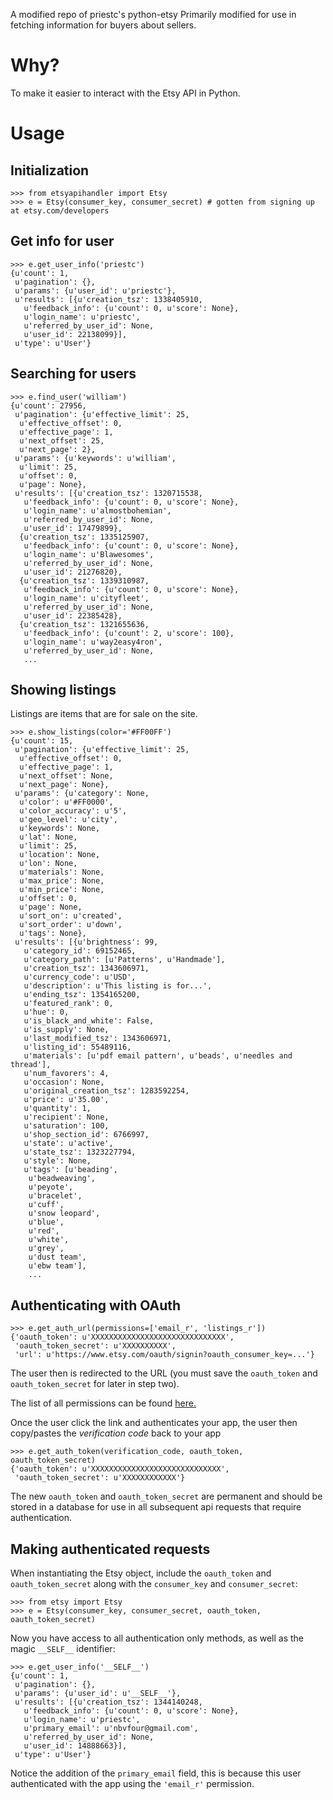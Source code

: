 A modified repo of priestc's python-etsy
Primarily modified for use in fetching information for buyers about sellers. 

Why?
====

To make it easier to interact with the Etsy API in Python.

Usage
=====

Initialization
--------------
    >>> from etsyapihandler import Etsy
    >>> e = Etsy(consumer_key, consumer_secret) # gotten from signing up at etsy.com/developers

Get info for user
-----------------
    >>> e.get_user_info('priestc')
    {u'count': 1,
     u'pagination': {},
     u'params': {u'user_id': u'priestc'},
     u'results': [{u'creation_tsz': 1338405910,
       u'feedback_info': {u'count': 0, u'score': None},
       u'login_name': u'priestc',
       u'referred_by_user_id': None,
       u'user_id': 22138099}],
     u'type': u'User'}

Searching for users
-------------------
    >>> e.find_user('william')
    {u'count': 27956,
     u'pagination': {u'effective_limit': 25,
      u'effective_offset': 0,
      u'effective_page': 1,
      u'next_offset': 25,
      u'next_page': 2},
     u'params': {u'keywords': u'william',
      u'limit': 25,
      u'offset': 0,
      u'page': None},
     u'results': [{u'creation_tsz': 1320715538,
       u'feedback_info': {u'count': 0, u'score': None},
       u'login_name': u'almostbohemian',
       u'referred_by_user_id': None,
       u'user_id': 17479899},
      {u'creation_tsz': 1335125907,
       u'feedback_info': {u'count': 0, u'score': None},
       u'login_name': u'Blawesomes',
       u'referred_by_user_id': None,
       u'user_id': 21276820},
      {u'creation_tsz': 1339310987,
       u'feedback_info': {u'count': 0, u'score': None},
       u'login_name': u'cityfleet',
       u'referred_by_user_id': None,
       u'user_id': 22385428},
      {u'creation_tsz': 1321655636,
       u'feedback_info': {u'count': 2, u'score': 100},
       u'login_name': u'way2easy4ron',
       u'referred_by_user_id': None,
       ...

Showing listings
----------------

Listings are items that are for sale on the site.

    >>> e.show_listings(color='#FF00FF')
    {u'count': 15,
     u'pagination': {u'effective_limit': 25,
      u'effective_offset': 0,
      u'effective_page': 1,
      u'next_offset': None,
      u'next_page': None},
     u'params': {u'category': None,
      u'color': u'#FF0000',
      u'color_accuracy': u'5',
      u'geo_level': u'city',
      u'keywords': None,
      u'lat': None,
      u'limit': 25,
      u'location': None,
      u'lon': None,
      u'materials': None,
      u'max_price': None,
      u'min_price': None,
      u'offset': 0,
      u'page': None,
      u'sort_on': u'created',
      u'sort_order': u'down',
      u'tags': None},
     u'results': [{u'brightness': 99,
       u'category_id': 69152465,
       u'category_path': [u'Patterns', u'Handmade'],
       u'creation_tsz': 1343606971,
       u'currency_code': u'USD',
       u'description': u'This listing is for...',
       u'ending_tsz': 1354165200,
       u'featured_rank': 0,
       u'hue': 0,
       u'is_black_and_white': False,
       u'is_supply': None,
       u'last_modified_tsz': 1343606971,
       u'listing_id': 55489116,
       u'materials': [u'pdf email pattern', u'beads', u'needles and thread'],
       u'num_favorers': 4,
       u'occasion': None,
       u'original_creation_tsz': 1283592254,
       u'price': u'35.00',
       u'quantity': 1,
       u'recipient': None,
       u'saturation': 100,
       u'shop_section_id': 6766997,
       u'state': u'active',
       u'state_tsz': 1323227794,
       u'style': None,
       u'tags': [u'beading',
        u'beadweaving',
        u'peyote',
        u'bracelet',
        u'cuff',
        u'snow leopard',
        u'blue',
        u'red',
        u'white',
        u'grey',
        u'dust team',
        u'ebw team'],
        ...
    

Authenticating with OAuth
-------------------------
    >>> e.get_auth_url(permissions=['email_r', 'listings_r'])
    {'oauth_token': u'XXXXXXXXXXXXXXXXXXXXXXXXXXXXXX',
     'oauth_token_secret': u'XXXXXXXXXX',
     'url': u'https://www.etsy.com/oauth/signin?oauth_consumer_key=...'}
    
The user then is redirected to the URL (you must save the `oauth_token` and `oauth_token_secret` for later in step two).

The list of all permissions can be found [here.](http://www.etsy.com/developers/documentation/getting_started/oauth#section_permission_scopes)

Once the user click the link and authenticates your app, the user then copy/pastes the *verification code* back to your app

    >>> e.get_auth_token(verification_code, oauth_token, oauth_token_secret)
    {'oauth_token': u'XXXXXXXXXXXXXXXXXXXXXXXXXXXXX',
     'oauth_token_secret': u'XXXXXXXXXXXX'}

The new `oauth_token` and `oauth_token_secret` are permanent and should be stored
in a database for use in all subsequent api requests that require authentication.

Making authenticated requests
-----------------------------

When instantiating the Etsy object, include the `oauth_token` and `oauth_token_secret` along with the `consumer_key` and `consumer_secret`:

    >>> from etsy import Etsy
    >>> e = Etsy(consumer_key, consumer_secret, oauth_token, oauth_token_secret)

Now you have access to all authentication only methods, as well as the magic `__SELF__` identifier:

    >>> e.get_user_info('__SELF__') 
    {u'count': 1,
     u'pagination': {},
     u'params': {u'user_id': u'__SELF__'},
     u'results': [{u'creation_tsz': 1344140248,
       u'feedback_info': {u'count': 0, u'score': None},
       u'login_name': u'priestc',
       u'primary_email': u'nbvfour@gmail.com',
       u'referred_by_user_id': None,
       u'user_id': 14888663}],
     u'type': u'User'}

Notice the addition of the `primary_email` field, this is because this user authenticated with the app using the `'email_r'` permission.
